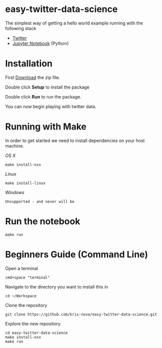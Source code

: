 # easy-twitter-data-science
The simplest way of getting a hello world example running with the following stack

- [Twitter](https://dev.twitter.com/overview/documentation)
- [Jupyter Notebook](http://jupyter.org/) (Python)

# Installation

 First [Download](https://github.com/kris-nova/easy-twitter-data-science/archive/master.zip) the zip file.

Double click **Setup** to install the package

Double click **Run** to run the package.

You can now begin playing with twitter data.


# Running with Make

In order to get started we need to install dependencies on your host machine.

*OS X*

    make install-osx

*Linux*

    make install-linux

*Windows*

    Unsupported - and never will be

# Run the notebook

    make run

# Beginners Guide (Command Line)

Open a terminal

    cmd+space "terminal"

Navigate to the directory you want to install this in

    cd ~/Workspace

Clone the repository

    git clone https://github.com/kris-nova/easy-twitter-data-science.git

Explore the new repository

    cd easy-twitter-data-science
    make install-osx
    make run

